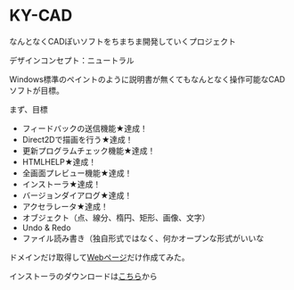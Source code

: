 # KY-CAD
なんとなくCADぽいソフトをちまちま開発していくプロジェクト

デザインコンセプト：ニュートラル

Windows標準のペイントのように説明書が無くてもなんとなく操作可能なCADソフトが目標。

まず、目標

- フィードバックの送信機能★達成！
- Direct2Dで描画を行う★達成！
- 更新プログラムチェック機能★達成！
- HTMLHELP★達成！
- 全画面プレビュー機能★達成！
- インストーラ★達成！
- バージョンダイアログ★達成！
- アクセラレータ★達成！
- オブジェクト（点、線分、楕円、矩形、画像、文字）
- Undo & Redo
- ファイル読み書き（独自形式ではなく、何かオープンな形式がいいな

ドメインだけ取得して[Webページ](https://ky-cad.com/)だけ作成てみた。

インストーラのダウンロードは[こちら](https://github.com/kenjinote/KY-CAD/releases/latest)から
